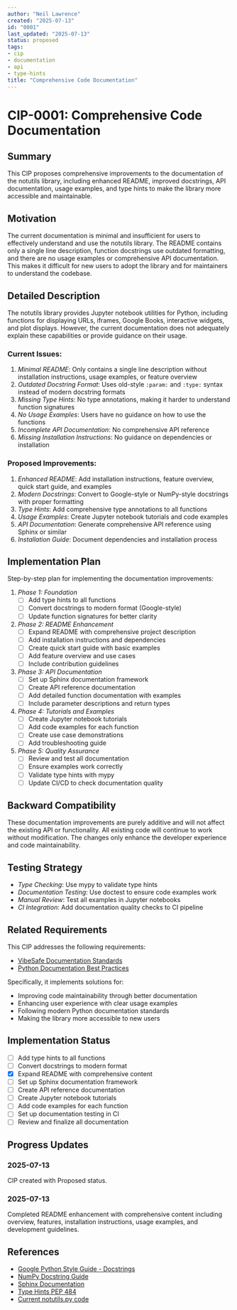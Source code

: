 ```yaml
---
author: "Neil Lawrence"
created: "2025-07-13"
id: "0001"
last_updated: "2025-07-13"
status: proposed
tags:
- cip
- documentation
- api
- type-hints
title: "Comprehensive Code Documentation"
---
```


# CIP-0001: Comprehensive Code Documentation

## Summary
This CIP proposes comprehensive improvements to the documentation of the notutils library, including enhanced README, improved docstrings, API documentation, usage examples, and type hints to make the library more accessible and maintainable.

## Motivation
The current documentation is minimal and insufficient for users to effectively understand and use the notutils library. The README contains only a single line description, function docstrings use outdated formatting, and there are no usage examples or comprehensive API documentation. This makes it difficult for new users to adopt the library and for maintainers to understand the codebase.

## Detailed Description
The notutils library provides Jupyter notebook utilities for Python, including functions for displaying URLs, iframes, Google Books, interactive widgets, and plot displays. However, the current documentation does not adequately explain these capabilities or provide guidance on their usage.

### Current Issues:
1. *Minimal README*: Only contains a single line description without installation instructions, usage examples, or feature overview
2. *Outdated Docstring Format*: Uses old-style `:param:` and `:type:` syntax instead of modern docstring formats
3. *Missing Type Hints*: No type annotations, making it harder to understand function signatures
4. *No Usage Examples*: Users have no guidance on how to use the functions
5. *Incomplete API Documentation*: No comprehensive API reference
6. *Missing Installation Instructions*: No guidance on dependencies or installation

### Proposed Improvements:
1. *Enhanced README*: Add installation instructions, feature overview, quick start guide, and examples
2. *Modern Docstrings*: Convert to Google-style or NumPy-style docstrings with proper formatting
3. *Type Hints*: Add comprehensive type annotations to all functions
4. *Usage Examples*: Create Jupyter notebook tutorials and code examples
5. *API Documentation*: Generate comprehensive API reference using Sphinx or similar
6. *Installation Guide*: Document dependencies and installation process

## Implementation Plan
Step-by-step plan for implementing the documentation improvements:

1. *Phase 1: Foundation*
   - [ ] Add type hints to all functions
   - [ ] Convert docstrings to modern format (Google-style)
   - [ ] Update function signatures for better clarity

2. *Phase 2: README Enhancement*
   - [ ] Expand README with comprehensive project description
   - [ ] Add installation instructions and dependencies
   - [ ] Create quick start guide with basic examples
   - [ ] Add feature overview and use cases
   - [ ] Include contribution guidelines

3. *Phase 3: API Documentation*
   - [ ] Set up Sphinx documentation framework
   - [ ] Create API reference documentation
   - [ ] Add detailed function documentation with examples
   - [ ] Include parameter descriptions and return types

4. *Phase 4: Tutorials and Examples*
   - [ ] Create Jupyter notebook tutorials
   - [ ] Add code examples for each function
   - [ ] Create use case demonstrations
   - [ ] Add troubleshooting guide

5. *Phase 5: Quality Assurance*
   - [ ] Review and test all documentation
   - [ ] Ensure examples work correctly
   - [ ] Validate type hints with mypy
   - [ ] Update CI/CD to check documentation quality

## Backward Compatibility
These documentation improvements are purely additive and will not affect the existing API or functionality. All existing code will continue to work without modification. The changes only enhance the developer experience and code maintainability.

## Testing Strategy
- *Type Checking*: Use mypy to validate type hints
- *Documentation Testing*: Use doctest to ensure code examples work
- *Manual Review*: Test all examples in Jupyter notebooks
- *CI Integration*: Add documentation quality checks to CI pipeline

## Related Requirements
This CIP addresses the following requirements:

- [VibeSafe Documentation Standards](https://github.com/lawrennd/vibesafe)
- [Python Documentation Best Practices](https://www.python.org/dev/peps/pep-0257/)

Specifically, it implements solutions for:
- Improving code maintainability through better documentation
- Enhancing user experience with clear usage examples
- Following modern Python documentation standards
- Making the library more accessible to new users

## Implementation Status
- [ ] Add type hints to all functions
- [ ] Convert docstrings to modern format
- [x] Expand README with comprehensive content
- [ ] Set up Sphinx documentation framework
- [ ] Create API reference documentation
- [ ] Create Jupyter notebook tutorials
- [ ] Add code examples for each function
- [ ] Set up documentation testing in CI
- [ ] Review and finalize all documentation

## Progress Updates

### 2025-07-13
CIP created with Proposed status.

### 2025-07-13
Completed README enhancement with comprehensive content including overview, features, installation instructions, usage examples, and development guidelines.

## References
- [Google Python Style Guide - Docstrings](https://google.github.io/styleguide/pyguide.html#38-comments-and-docstrings)
- [NumPy Docstring Guide](https://numpydoc.readthedocs.io/en/latest/format.html)
- [Sphinx Documentation](https://www.sphinx-doc.org/)
- [Type Hints PEP 484](https://www.python.org/dev/peps/pep-0484/)
- [Current notutils.py code](notutils/notutils.py) 
